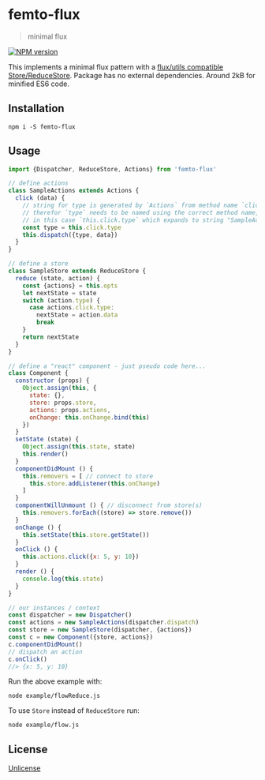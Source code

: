 # femto-flux

> minimal flux

[![NPM version](https://badge.fury.io/js/femto-flux.svg)](https://www.npmjs.com/package/femto-flux/)


This implements a minimal flux pattern with a [flux/utils compatible Store/ReduceStore](http://facebook.github.io/flux/docs/flux-utils.html).
Package has no external dependencies.
Around 2kB for minified ES6 code.

## Installation

```
npm i -S femto-flux
```

## Usage

```js
import {Dispatcher, ReduceStore, Actions} from 'femto-flux'

// define actions
class SampleActions extends Actions {
  click (data) {
    // string for type is generated by `Actions` from method name `click`
    // therefor `type` needs to be named using the correct method name,
    // in this case `this.click.type` which expands to string "SampleActions.click"
    const type = this.click.type
    this.dispatch({type, data})
  }
}

// define a store
class SampleStore extends ReduceStore {
  reduce (state, action) {
    const {actions} = this.opts
    let nextState = state
    switch (action.type) {
      case actions.click.type:
        nextState = action.data
        break
    }
    return nextState
  }
}

// define a "react" component - just pseudo code here...
class Component {
  constructor (props) {
    Object.assign(this, {
      state: {},
      store: props.store,
      actions: props.actions,
      onChange: this.onChange.bind(this)
    })
  }
  setState (state) {
    Object.assign(this.state, state)
    this.render()
  }
  componentDidMount () {
    this.removers = [ // connect to store
      this.store.addListener(this.onChange)
    ]
  }
  componentWillUnmount () { // disconnect from store(s)
    this.removers.forEach((store) => store.remove())
  }
  onChange () {
    this.setState(this.store.getState())
  }
  onClick () {
    this.actions.click({x: 5, y: 10})
  }
  render () {
    console.log(this.state)
  }
}

// our instances / context
const dispatcher = new Dispatcher()
const actions = new SampleActions(dispatcher.dispatch)
const store = new SampleStore(dispatcher, {actions})
const c = new Component({store, actions})
c.componentDidMount()
// dispatch an action
c.onClick()
//> {x: 5, y: 10}
```

Run the above example with:

    node example/flowReduce.js

To use `Store` instead of `ReduceStore` run:

    node example/flow.js

## License

[Unlicense](https://unlicense.org)
